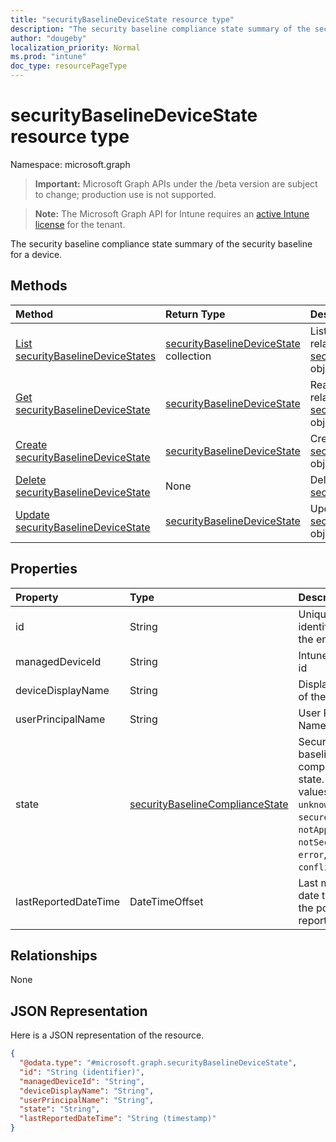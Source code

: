 ```yaml
---
title: "securityBaselineDeviceState resource type"
description: "The security baseline compliance state summary of the security baseline for a device."
author: "dougeby"
localization_priority: Normal
ms.prod: "intune"
doc_type: resourcePageType
---
```


# securityBaselineDeviceState resource type

Namespace: microsoft.graph

> **Important:** Microsoft Graph APIs under the /beta version are subject to change; production use is not supported.

> **Note:** The Microsoft Graph API for Intune requires an [active Intune license](https://go.microsoft.com/fwlink/?linkid=839381) for the tenant.

The security baseline compliance state summary of the security baseline for a device.

## Methods
|Method|Return Type|Description|
|:---|:---|:---|
|[List securityBaselineDeviceStates](../api/intune-deviceintent-securitybaselinedevicestate-list.md)|[securityBaselineDeviceState](../resources/intune-deviceintent-securitybaselinedevicestate.md) collection|List properties and relationships of the [securityBaselineDeviceState](../resources/intune-deviceintent-securitybaselinedevicestate.md) objects.|
|[Get securityBaselineDeviceState](../api/intune-deviceintent-securitybaselinedevicestate-get.md)|[securityBaselineDeviceState](../resources/intune-deviceintent-securitybaselinedevicestate.md)|Read properties and relationships of the [securityBaselineDeviceState](../resources/intune-deviceintent-securitybaselinedevicestate.md) object.|
|[Create securityBaselineDeviceState](../api/intune-deviceintent-securitybaselinedevicestate-create.md)|[securityBaselineDeviceState](../resources/intune-deviceintent-securitybaselinedevicestate.md)|Create a new [securityBaselineDeviceState](../resources/intune-deviceintent-securitybaselinedevicestate.md) object.|
|[Delete securityBaselineDeviceState](../api/intune-deviceintent-securitybaselinedevicestate-delete.md)|None|Deletes a [securityBaselineDeviceState](../resources/intune-deviceintent-securitybaselinedevicestate.md).|
|[Update securityBaselineDeviceState](../api/intune-deviceintent-securitybaselinedevicestate-update.md)|[securityBaselineDeviceState](../resources/intune-deviceintent-securitybaselinedevicestate.md)|Update the properties of a [securityBaselineDeviceState](../resources/intune-deviceintent-securitybaselinedevicestate.md) object.|

## Properties
|Property|Type|Description|
|:---|:---|:---|
|id|String|Unique identifier of the entity|
|managedDeviceId|String|Intune device id|
|deviceDisplayName|String|Display name of the device|
|userPrincipalName|String|User Principal Name|
|state|[securityBaselineComplianceState](../resources/intune-deviceintent-securitybaselinecompliancestate.md)|Security baseline compliance state. Possible values are: `unknown`, `secure`, `notApplicable`, `notSecure`, `error`, `conflict`.|
|lastReportedDateTime|DateTimeOffset|Last modified date time of the policy report|

## Relationships
None

## JSON Representation
Here is a JSON representation of the resource.
<!-- {
  "blockType": "resource",
  "keyProperty": "id",
  "@odata.type": "microsoft.graph.securityBaselineDeviceState"
}
-->
``` json
{
  "@odata.type": "#microsoft.graph.securityBaselineDeviceState",
  "id": "String (identifier)",
  "managedDeviceId": "String",
  "deviceDisplayName": "String",
  "userPrincipalName": "String",
  "state": "String",
  "lastReportedDateTime": "String (timestamp)"
}
```





